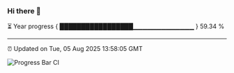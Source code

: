 ### Hi there 👋

⏳ Year progress { █████████████████▁▁▁▁▁▁▁▁▁▁▁▁▁ } 59.34 %

---

⏰ Updated on Tue, 05 Aug 2025 13:58:05 GMT

![Progress Bar CI](https://github.com/IshwaranRudhara/GIT-ACTION/workflows/Progress%20Bar%20CI/badge.svg)
